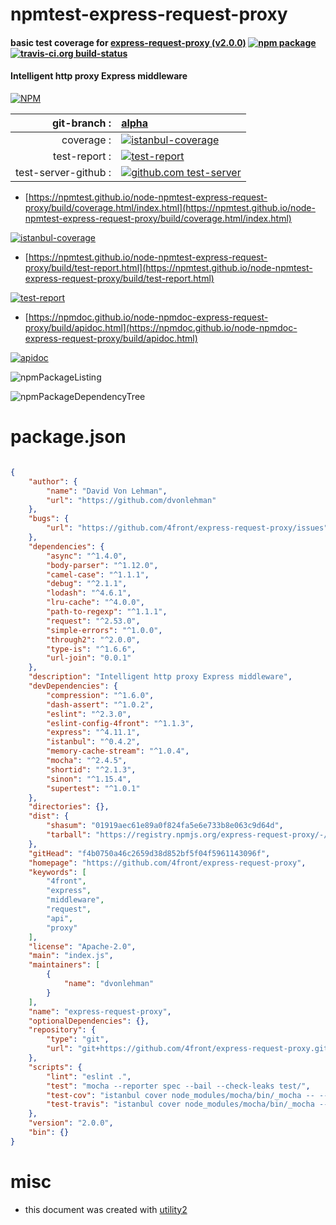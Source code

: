# npmtest-express-request-proxy

#### basic test coverage for  [express-request-proxy (v2.0.0)](https://github.com/4front/express-request-proxy)  [![npm package](https://img.shields.io/npm/v/npmtest-express-request-proxy.svg?style=flat-square)](https://www.npmjs.org/package/npmtest-express-request-proxy) [![travis-ci.org build-status](https://api.travis-ci.org/npmtest/node-npmtest-express-request-proxy.svg)](https://travis-ci.org/npmtest/node-npmtest-express-request-proxy)

#### Intelligent http proxy Express middleware

[![NPM](https://nodei.co/npm/express-request-proxy.png?downloads=true&downloadRank=true&stars=true)](https://www.npmjs.com/package/express-request-proxy)

| git-branch : | [alpha](https://github.com/npmtest/node-npmtest-express-request-proxy/tree/alpha)|
|--:|:--|
| coverage : | [![istanbul-coverage](https://npmtest.github.io/node-npmtest-express-request-proxy/build/coverage.badge.svg)](https://npmtest.github.io/node-npmtest-express-request-proxy/build/coverage.html/index.html)|
| test-report : | [![test-report](https://npmtest.github.io/node-npmtest-express-request-proxy/build/test-report.badge.svg)](https://npmtest.github.io/node-npmtest-express-request-proxy/build/test-report.html)|
| test-server-github : | [![github.com test-server](https://npmtest.github.io/node-npmtest-express-request-proxy/GitHub-Mark-32px.png)](https://npmtest.github.io/node-npmtest-express-request-proxy/build/app/index.html) | | build-artifacts : | [![build-artifacts](https://npmtest.github.io/node-npmtest-express-request-proxy/glyphicons_144_folder_open.png)](https://github.com/npmtest/node-npmtest-express-request-proxy/tree/gh-pages/build)|

- [https://npmtest.github.io/node-npmtest-express-request-proxy/build/coverage.html/index.html](https://npmtest.github.io/node-npmtest-express-request-proxy/build/coverage.html/index.html)

[![istanbul-coverage](https://npmtest.github.io/node-npmtest-express-request-proxy/build/screenCapture.buildCi.browser.%252Ftmp%252Fbuild%252Fcoverage.lib.html.png)](https://npmtest.github.io/node-npmtest-express-request-proxy/build/coverage.html/index.html)

- [https://npmtest.github.io/node-npmtest-express-request-proxy/build/test-report.html](https://npmtest.github.io/node-npmtest-express-request-proxy/build/test-report.html)

[![test-report](https://npmtest.github.io/node-npmtest-express-request-proxy/build/screenCapture.buildCi.browser.%252Ftmp%252Fbuild%252Ftest-report.html.png)](https://npmtest.github.io/node-npmtest-express-request-proxy/build/test-report.html)

- [https://npmdoc.github.io/node-npmdoc-express-request-proxy/build/apidoc.html](https://npmdoc.github.io/node-npmdoc-express-request-proxy/build/apidoc.html)

[![apidoc](https://npmdoc.github.io/node-npmdoc-express-request-proxy/build/screenCapture.buildCi.browser.%252Ftmp%252Fbuild%252Fapidoc.html.png)](https://npmdoc.github.io/node-npmdoc-express-request-proxy/build/apidoc.html)

![npmPackageListing](https://npmtest.github.io/node-npmtest-express-request-proxy/build/screenCapture.npmPackageListing.svg)

![npmPackageDependencyTree](https://npmtest.github.io/node-npmtest-express-request-proxy/build/screenCapture.npmPackageDependencyTree.svg)



# package.json

```json

{
    "author": {
        "name": "David Von Lehman",
        "url": "https://github.com/dvonlehman"
    },
    "bugs": {
        "url": "https://github.com/4front/express-request-proxy/issues"
    },
    "dependencies": {
        "async": "^1.4.0",
        "body-parser": "^1.12.0",
        "camel-case": "^1.1.1",
        "debug": "^2.1.1",
        "lodash": "^4.6.1",
        "lru-cache": "^4.0.0",
        "path-to-regexp": "^1.1.1",
        "request": "^2.53.0",
        "simple-errors": "^1.0.0",
        "through2": "^2.0.0",
        "type-is": "^1.6.6",
        "url-join": "0.0.1"
    },
    "description": "Intelligent http proxy Express middleware",
    "devDependencies": {
        "compression": "^1.6.0",
        "dash-assert": "^1.0.2",
        "eslint": "^2.3.0",
        "eslint-config-4front": "^1.1.3",
        "express": "^4.11.1",
        "istanbul": "^0.4.2",
        "memory-cache-stream": "^1.0.4",
        "mocha": "^2.4.5",
        "shortid": "^2.1.3",
        "sinon": "^1.15.4",
        "supertest": "^1.0.1"
    },
    "directories": {},
    "dist": {
        "shasum": "01919aec61e89a0f824fa5e6e733b8e063c9d64d",
        "tarball": "https://registry.npmjs.org/express-request-proxy/-/express-request-proxy-2.0.0.tgz"
    },
    "gitHead": "f4b0750a46c2659d38d852bf5f04f5961143096f",
    "homepage": "https://github.com/4front/express-request-proxy",
    "keywords": [
        "4front",
        "express",
        "middleware",
        "request",
        "api",
        "proxy"
    ],
    "license": "Apache-2.0",
    "main": "index.js",
    "maintainers": [
        {
            "name": "dvonlehman"
        }
    ],
    "name": "express-request-proxy",
    "optionalDependencies": {},
    "repository": {
        "type": "git",
        "url": "git+https://github.com/4front/express-request-proxy.git"
    },
    "scripts": {
        "lint": "eslint .",
        "test": "mocha --reporter spec --bail --check-leaks test/",
        "test-cov": "istanbul cover node_modules/mocha/bin/_mocha -- --reporter dot --check-leaks test/",
        "test-travis": "istanbul cover node_modules/mocha/bin/_mocha --report lcovonly -- --reporter spec --check-leaks test/"
    },
    "version": "2.0.0",
    "bin": {}
}
```



# misc
- this document was created with [utility2](https://github.com/kaizhu256/node-utility2)
